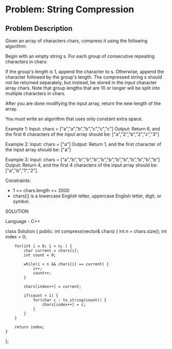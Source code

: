 # Problem: String Compression

## Problem Description

Given an array of characters chars, compress it using the following algorithm:

Begin with an empty string s. For each group of consecutive repeating characters in chars:

If the group's length is 1, append the character to s.
Otherwise, append the character followed by the group's length.
The compressed string s should not be returned separately, but instead, be stored in the input character array chars. Note that group lengths that are 10 or longer will be split into multiple characters in chars.

After you are done modifying the input array, return the new length of the array.

You must write an algorithm that uses only constant extra space.

 

Example 1:
Input: chars = ["a","a","b","b","c","c","c"]
Output: Return 6, and the first 6 characters of the input array should be: ["a","2","b","2","c","3"]

Example 2:
Input: chars = ["a"]
Output: Return 1, and the first character of the input array should be: ["a"]

Example 3:
Input: chars = ["a","b","b","b","b","b","b","b","b","b","b","b","b"]
Output: Return 4, and the first 4 characters of the input array should be: ["a","b","1","2"].

 

Constraints:

- 1 <= chars.length <= 2000
- chars[i] is a lowercase English letter, uppercase English letter, digit, or symbol.

SOLUTION

Language - C++

class Solution {
public:
    int compress(vector<char>& chars) {
        int n = chars.size();
        int index = 0;
        
        for(int i = 0; i < n; ) {
            char current = chars[i];
            int count = 0;
            
            while(i < n && chars[i] == current) {
                i++;
                count++;
            }
            
            chars[index++] = current;
            
            if(count > 1) {
                for(char c : to_string(count)) {
                    chars[index++] = c;
                }
            }
        }
        
        return index;
    }
};
